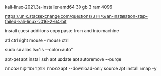 kali-linux-2021.3a-installer-amd64
30 gb
3 ram
4096 

https://unix.stackexchange.com/questions/311176/an-installation-step-failed-kali-linux-2016-2-64-bit


install guest additions
copy paste from and into machine

atl ctrl right mouse - mouse ctrl

sudo su
alias ls="ls --color=auto"


apt-get
apt install ssh
apt update
apt autoremove --purge <package>

למטרת מחקר וסדיקות אבטחה
apt --download-only source <package>
apt install nmap -y
